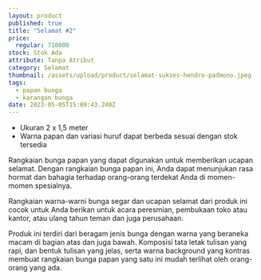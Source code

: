 ```yaml
---
layout: product
published: true
title: "Selamat #2"
price:
  regular: 710000
stock: Stok Ada
attribute: Tanpa Atribut
category: Selamat
thumbnail: /assets/upload/product/selamat-sukses-hendro-padmono.jpeg
tags:
  - papan bunga
  - karangan bunga
date: 2023-05-05T15:09:43.240Z
---
```

* Ukuran 2 x 1,5 meter
* Warna papan dan variasi huruf dapat berbeda sesuai dengan stok tersedia

Rangkaian bunga papan yang dapat digunakan untuk memberikan ucapan selamat. Dengan rangkaian bunga papan ini, Anda dapat menunjukan rasa hormat dan bahagia terhadap orang-orang terdekat Anda di momen-momen spesialnya.

Rangkaian warna-warni bunga segar dan ucapan selamat dari produk ini cocok untuk Anda berikan untuk acara peresmian, pembukaan toko atau kantor, atau ulang tahun teman dan juga perusahaan.

Produk ini terdiri dari beragam jenis bunga dengan warna yang beraneka macam di bagian atas dan juga bawah. Komposisi tata letak tulisan yang rapi, dan bentuk tulisan yang jelas, serta warna background yang kontras membuat rangkaian bunga papan yang satu ini mudah terlihat oleh orang-orang yang ada.